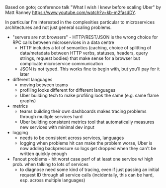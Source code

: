 
Based on goto; conference talk "What I wish I knew before scaling Uber" by Matt Ranney https://www.youtube.com/watch?v=kb-m2fasdDY.

In particular I'm interested in the complexities particular to microservices architectures and not just general scaling problems.

- "servers are not browsers" - HTTP/REST/JSON is the wrong choice for RPC calls between microservices in a data centre
  * HTTP includes a lot of semantics (caching, choice of splitting of data/metadata between HTTP verbs, statuses, headers, query strings, request bodies) that make sense for a browser but complicate microservice communication
  * JSON is not typed. This works fine to begin with, but you'll pay for it later
- different languages
  * moving between teams
  * profiling looks different for different languages
  * Uber building tech to make profiling look the same (e.g. same flame graphs)
- metrics
  * teams building their own dashboards makes tracing problems through multiple services hard
  * Uber building consistent metrics tool that automatically measures new services with minimal dev input
- logging
  * needs to be consistent across services, languages
  * logging when problems hit can make the problem worse, Uber is now adding backpressure so logs get dropped when they can't be written quickly enough
- Fanout problems - hit worst case perf of at least one service w/ high prob. when talking to lots of services
  * to diagnose need some kind of tracing, even if just passing an initial request ID through all service calls (incidentally, this can be hard, esp. across multiple languages)
